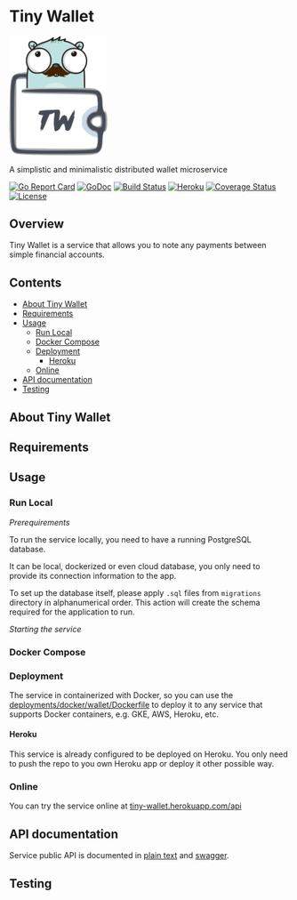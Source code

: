 # Tiny Wallet

<img src="/logo.png" alt="Tiny Wallet" title="Tiny Wallet" width="35%" />

A simplistic and minimalistic distributed wallet microservice

[![Go Report Card](https://goreportcard.com/badge/github.com/ilyakaznacheev/tiny-wallet)](https://goreportcard.com/report/github.com/ilyakaznacheev/tiny-wallet) 
[![GoDoc](https://godoc.org/github.com/ilyakaznacheev/tiny-wallet?status.svg)](https://godoc.org/github.com/ilyakaznacheev/tiny-wallet)
[![Build Status](https://travis-ci.org/ilyakaznacheev/tiny-wallet.svg?branch=master)](https://travis-ci.org/ilyakaznacheev/tiny-wallet)
[![Heroku](https://heroku-badge.herokuapp.com/?app=tiny-wallet&root=api/accounts&style=flat&svg=1)](https://tiny-wallet.herokuapp.com/api)
[![Coverage Status](https://coveralls.io/repos/github/ilyakaznacheev/tiny-wallet/badge.svg?branch=master)](https://coveralls.io/github/ilyakaznacheev/tiny-wallet?branch=master)
[![License](https://img.shields.io/badge/license-MIT-blue.svg)](https://github.com/ilyakaznacheev/tiny-wallet/blob/master/LICENSE)


## Overview

Tiny Wallet is a service that allows you to note any payments between simple financial accounts.

## Contents

- [About Tiny Wallet](#about-tiny-wallet)
- [Requirements](#requirements)
- [Usage](#usage)
    - [Run Local](#run-local)
    - [Docker Compose](#docker-compose)
    - [Deployment](#deployment)
        - [Heroku](#heroku)
    - [Online](#online)
- [API documentation](#api-documentation)
- [Testing](#testing)

## About Tiny Wallet

## Requirements

## Usage

### Run Local

*Prerequirements*

To run the service locally, you need to have a running PostgreSQL database.

It can be local, dockerized or even cloud database, you only need to provide its connection information to the app.

To set up the database itself, please apply `.sql` files from `migrations` directory in alphanumerical order. This action will create the schema required for the application to run.

*Starting the service*



### Docker Compose

### Deployment

The service in containerized with Docker, so you can use the [deployments/docker/wallet/Dockerfile](/deployments/docker/wallet/Dockerfile) to deploy it to any service that supports Docker containers, e.g. GKE, AWS, Heroku, etc.

#### Heroku

This service is already configured to be deployed on Heroku. You only need to push the repo to you own Heroku app or deploy it other possible way.

### Online

You can try the service online at [tiny-wallet.herokuapp.com/api](https://tiny-wallet.herokuapp.com/api)

## API documentation

Service public API is documented in [plain text](/api/api.md) and [swagger](/api/swagger.yml).

## Testing

